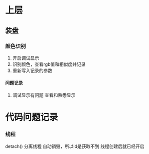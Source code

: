 # 上层  
## 装盘
### 颜色识别
1. 开启调试显示
2. 识别颜色，查看rgb值和相似度并记录
3. 重新写入记录的参数
#### 问题记录   
1. 调试显示有问题 查看和熟悉显示


# 代码问题记录
### 线程
detach()  分离线程 自动销毁，所以id是获取不到
线程创建后就已经开启
